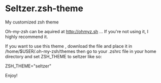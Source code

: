 # Seltzer.zsh-theme

My customized zsh theme

Oh-my-zsh can be aquired at http://ohmyz.sh ... If you're not using it, I highly recommend it.

If you want to use this theme , download the file and place it in /home/$USER/.oh-my-zsh/themes then go to your .zshrc file in your home directory and set ZSH_THEME to seltzer like so:

ZSH_THEME="seltzer"

Enjoy!

